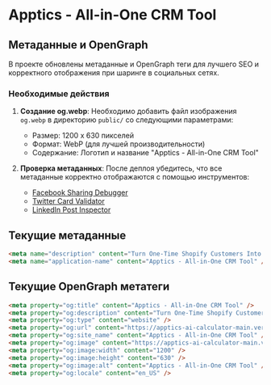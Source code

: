 # Apptics - All-in-One CRM Tool

## Метаданные и OpenGraph

В проекте обновлены метаданные и OpenGraph теги для лучшего SEO и корректного отображения при шаринге в социальных сетях.

### Необходимые действия

1. **Создание og.webp**: Необходимо добавить файл изображения `og.webp` в директорию `public/` со следующими параметрами:
   - Размер: 1200 x 630 пикселей
   - Формат: WebP (для лучшей производительности)
   - Содержание: Логотип и название "Apptics - All-in-One CRM Tool"

2. **Проверка метаданных**: После деплоя убедитесь, что все метаданные корректно отображаются с помощью инструментов:
   - [Facebook Sharing Debugger](https://developers.facebook.com/tools/debug/)
   - [Twitter Card Validator](https://cards-dev.twitter.com/validator)
   - [LinkedIn Post Inspector](https://www.linkedin.com/post-inspector/)

## Текущие метаданные

```html
<meta name="description" content="Turn One-Time Shopify Customers Into Recurring Revenue Goldmines. Apptics is an all in one platform that handles subscription management, payment optimization, and customer retention with smart analytics and seamless checkouts." />
<meta name="application-name" content="Apptics - All-in-One CRM Tool" />
```

## Текущие OpenGraph метатеги

```html
<meta property="og:title" content="Apptics - All-in-One CRM Tool" />
<meta property="og:description" content="Turn One-Time Shopify Customers Into Recurring Revenue Goldmines. Apptics is an all in one platform that handles subscription management, payment optimization, and customer retention with smart analytics and seamless checkouts." />
<meta property="og:type" content="website" />
<meta property="og:url" content="https://apptics-ai-calculator-main.vercel.app" />
<meta property="og:site_name" content="Apptics - All-in-One CRM Tool" />
<meta property="og:image" content="https://apptics-ai-calculator-main.vercel.app/og.webp" />
<meta property="og:image:width" content="1200" />
<meta property="og:image:height" content="630" />
<meta property="og:image:alt" content="Apptics - All-in-One CRM Tool" />
<meta property="og:locale" content="en_US" />
```
